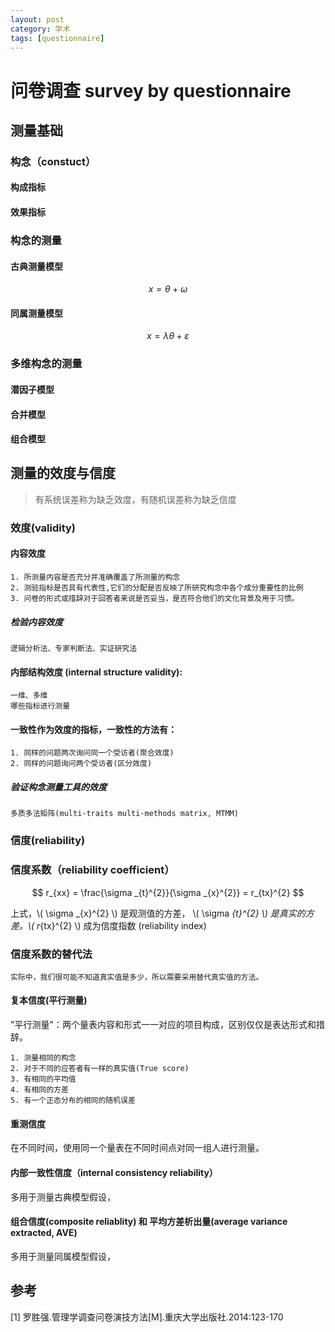 ```yaml
---
layout: post
category: 学术
tags: [questionnaire]
---
```


问卷调查 survey by questionnaire
=============

## 测量基础

### 构念（constuct）

#### 构成指标

#### 效果指标

### 构念的测量

#### 古典测量模型

$$
	x = \theta + \omega
$$

#### 同属测量模型

$$
	x = \lambda \theta + \varepsilon 
$$

### 多维构念的测量

#### 潜因子模型

#### 合并模型

#### 组合模型

## 测量的效度与信度

> 有系统误差称为缺乏效度，有随机误差称为缺乏信度

### 效度(validity)

#### 内容效度

	1. 所测量内容是否充分并准确覆盖了所测量的构念
	2. 测验指标是否具有代表性,它们的分配是否反映了所研究构念中各个成分重要性的比例
	3. 问卷的形式或措辞对于回答者来说是否妥当，是否符合他们的文化背景及用于习惯。

##### 检验内容效度

	逻辑分析法、专家判断法、实证研究法

#### 内部结构效度 (internal structure validity):

	一维、多维
	哪些指标进行测量

#### 一致性作为效度的指标，一致性的方法有：

	1. 同样的问题两次询问同一个受访者(聚合效度)
	2. 同样的问题询问两个受访者(区分效度)

##### 验证构念测量工具的效度

	多质多法矩阵(multi-traits multi-methods matrix, MTMM)

### 信度(reliability)

### 信度系数（reliability coefficient）

$$
	r_{xx} = \frac{\sigma _{t}^{2}}{\sigma _{x}^{2}} = r_{tx}^{2}
$$

上式，\\( \sigma _{x}^{2} \\) 是观测值的方差， \\( \sigma _{t}^{2} \\) 是真实的方差。\\( r_{tx}^{2} \\) 成为信度指数 (reliability index)

### 信度系数的替代法

	实际中，我们很可能不知道真实值是多少，所以需要采用替代真实值的方法。

#### 复本信度(平行测量)

"平行测量"：两个量表内容和形式一一对应的项目构成，区别仅仅是表达形式和措辞。

	1. 测量相同的构念
	2. 对于不同的应答者有一样的真实值(True score)
	3. 有相同的平均值
	4. 有相同的方差
	5. 有一个正态分布的相同的随机误差

#### 重测信度

在不同时间，使用同一个量表在不同时间点对同一组人进行测量。

#### 内部一致性信度（internal consistency reliability）

多用于测量古典模型假设，

#### 组合信度(composite reliablity) 和 平均方差析出量(average variance extracted, AVE)

多用于测量同属模型假设，

## 参考

[1] 罗胜强.管理学调查问卷演技方法[M].重庆大学出版社.2014:123-170
